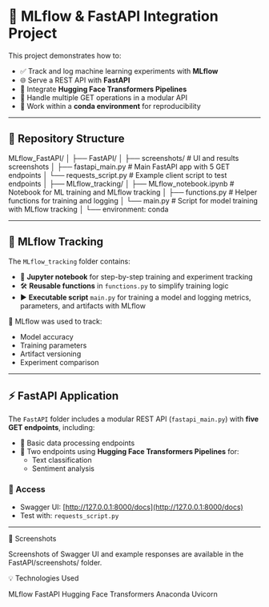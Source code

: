 # 🚀 MLflow & FastAPI Integration Project

This project demonstrates how to:

- ✅ Track and log machine learning experiments with **MLflow**  
- 🌐 Serve a REST API with **FastAPI**  
- 🤗  Integrate **Hugging Face Transformers Pipelines**  
- 🔁 Handle multiple GET operations in a modular API  
- 🧪 Work within a **conda environment** for reproducibility

---

## 📁 Repository Structure

MLflow_FastAPI/
│
├── FastAPI/
│ ├── screenshots/ # UI and results screenshots
│ ├── fastapi_main.py # Main FastAPI app with 5 GET endpoints
│ └── requests_script.py # Example client script to test endpoints
│
├── MLflow_tracking/
│ ├── MLflow_notebook.ipynb # Notebook for ML training and MLflow tracking
│ ├── functions.py # Helper functions for training and logging
│ └── main.py # Script for model training with MLflow tracking
│
└── environment: conda


---

## 🧠 MLflow Tracking

The `MLflow_tracking` folder contains:

- 📒 **Jupyter notebook** for step-by-step training and experiment tracking  
- 🛠️ **Reusable functions** in `functions.py` to simplify training logic  
- ▶️ **Executable script** `main.py` for training a model and logging metrics, parameters, and artifacts with MLflow  

📌 MLflow was used to track:
- Model accuracy
- Training parameters
- Artifact versioning
- Experiment comparison

---

## ⚡ FastAPI Application

The `FastAPI` folder includes a modular REST API (`fastapi_main.py`) with **five GET endpoints**, including:

- 🧮 Basic data processing endpoints
- 🤗 Two endpoints using **Hugging Face Transformers Pipelines** for:
  - Text classification
  - Sentiment analysis

### 🔗 Access

- Swagger UI: [http://127.0.0.1:8000/docs](http://127.0.0.1:8000/docs)  
- Test with: `requests_script.py`

---

📸 Screenshots

Screenshots of Swagger UI and example responses are available in the FastAPI/screenshots/ folder.

💡 Technologies Used

MLflow
FastAPI
Hugging Face Transformers
Anaconda
Uvicorn
